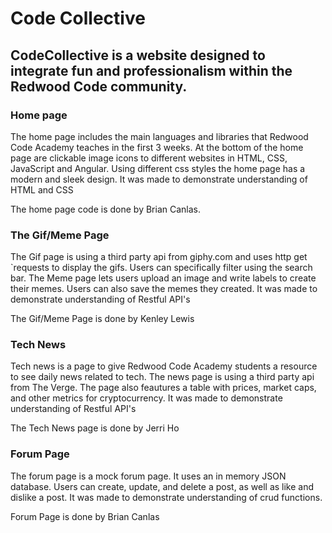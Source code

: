 # Code Collective 

## CodeCollective is a website designed to integrate fun and professionalism within the Redwood Code community.

### Home page
The home page includes the main languages and libraries that Redwood Code Academy teaches in the first 3 weeks.
At the bottom of the home page are clickable image icons to different websites in HTML, CSS, JavaScript and Angular.
Using different css styles the home page has a modern and sleek design. It was made to demonstrate understanding of HTML and CSS

The home page code is done by Brian Canlas.

### The Gif/Meme Page

The Gif page is using a third party api from giphy.com and uses http get `requests to display the gifs. Users can specifically filter
using the search bar. The Meme page lets users upload an image and write labels to create their memes. Users can also save the memes 
they created. It was made to demonstrate understanding of Restful API's

The Gif/Meme Page is done by Kenley Lewis 

### Tech News

Tech news is a page to give Redwood Code Academy students a resource to see daily news related to tech. The news page is using a third
party api from The Verge. The page also feautures a table with prices, market caps, and other metrics for cryptocurrency. It was made to demonstrate understanding of Restful API's

The Tech News page is done by Jerri Ho 

### Forum Page

The forum page is a mock forum page. It uses an in memory JSON database. Users can create, update, and delete a post, as well as like and dislike a post. It was made to demonstrate understanding of crud functions.  

Forum Page is done by Brian Canlas



